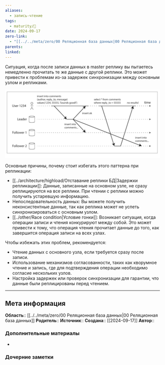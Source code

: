 ```yaml
---
aliases:
  - запись-чтение
tags:
  - maturity/🌱
date: 2024-09-17
zero-link:
  - "[[../../meta/zero/00 Реляционная база данных|00 Реляционная база данных]]"
parents: 
linked: 
---
```

Ситуация, когда после записи данных в master реплику вы пытаетесь немедленно прочитать те же данные с другой реплики. Это может привести к проблемам из-за задержек синхронизации между основным узлом и репликами.

![](../../meta/files/images/Pasted%20image%2020240607211343.png)

Основные причины, почему стоит избегать этого паттерна при репликации:

- [[../architecture/highload/Отставание реплики БД|Задержки репликации]]: Данные, записанные на основном узле, не сразу реплицируются на все реплики. При чтении с реплики можно получить устаревшую информацию.
- Непоследовательность данных: Вы можете получить неконсистентные данные, так как реплика может не успеть синхронизироваться с основным узлом.
- [[../other/Race condition|Условие гонки]]: Возникает ситуация, когда операции записи и чтения конкурируют между собой. Это может привести к тому, что операция чтения прочитает данные до того, как завершится операция записи на всех узлах.

Чтобы избежать этих проблем, рекомендуется:
- Чтение данных с основного узла, если требуется сразу после записи.
- Использование механизмов согласованности, таких как кворумное чтение и запись, где для подтверждения операции необходимо согласие нескольких узлов.
- Настройка задержек или проверок синхронизации для гарантии, что данные были реплицированы перед чтением.
***
## Мета информация
**Область**:: [[../../meta/zero/00 Реляционная база данных|00 Реляционная база данных]]
**Родитель**:: 
**Источник**:: 
**Создана**:: [[2024-09-17]]
**Автор**:: 
### Дополнительные материалы
- 

### Дочерние заметки
<!-- QueryToSerialize: LIST FROM [[]] WHERE contains(Родитель, this.file.link) or contains(parents, this.file.link) -->
